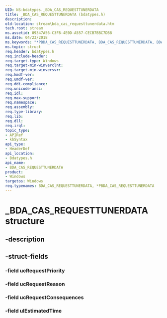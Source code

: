 ```yaml
---
UID: NS:bdatypes._BDA_CAS_REQUESTTUNERDATA
title: _BDA_CAS_REQUESTTUNERDATA (bdatypes.h)
description: 
old-location: stream\bda_cas_requesttunerdata.htm
tech.root: stream
ms.assetid: 09347A56-C3F8-4E0D-A557-CECB7BBC7DB8
ms.date: 04/23/2018
ms.keywords: "*PBDA_CAS_REQUESTTUNERDATA, BDA_CAS_REQUESTTUNERDATA, BDA_CAS_REQUESTTUNERDATA structure [Streaming Media Devices], PBDA_CAS_REQUESTTUNERDATA, PBDA_CAS_REQUESTTUNERDATA structure pointer [Streaming Media Devices], _BDA_CAS_REQUESTTUNERDATA, bdatypes/BDA_CAS_REQUESTTUNERDATA, bdatypes/PBDA_CAS_REQUESTTUNERDATA, stream.bda_cas_requesttunerdata"
ms.topic: struct
req.header: bdatypes.h
req.include-header: 
req.target-type: Windows
req.target-min-winverclnt: 
req.target-min-winversvr: 
req.kmdf-ver: 
req.umdf-ver: 
req.ddi-compliance: 
req.unicode-ansi: 
req.idl: 
req.max-support: 
req.namespace: 
req.assembly: 
req.type-library: 
req.lib: 
req.dll: 
req.irql: 
topic_type:
- APIRef
- kbSyntax
api_type:
- HeaderDef
api_location:
- Bdatypes.h
api_name:
- BDA_CAS_REQUESTTUNERDATA
product:
- Windows
targetos: Windows
req.typenames: BDA_CAS_REQUESTTUNERDATA, *PBDA_CAS_REQUESTTUNERDATA
---
```


# _BDA_CAS_REQUESTTUNERDATA structure


## -description





## -struct-fields




### -field ucRequestPriority


### -field ucRequestReason


### -field ucRequestConsequences


### -field ulEstimatedTime

